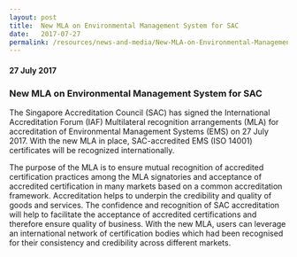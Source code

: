 ```yaml
---
layout: post
title:  New MLA on Environmental Management System for SAC
date:   2017-07-27
permalink: /resources/news-and-media/New-MLA-on-Environmental-Management-System-for-SAC
---
```

#### 27 July 2017
### **New MLA on Environmental Management System for SAC**

The Singapore Accreditation Council (SAC) has signed the International Accreditation Forum (IAF) Multilateral recognition arrangements (MLA) for accreditation of Environmental Management Systems (EMS) on 27 July 2017.  With the new MLA in place, SAC-accredited EMS (ISO 14001) certificates will be recognized internationally.

The purpose of the MLA is to ensure mutual recognition of accredited certification practices among the MLA signatories and acceptance of accredited certification in many markets based on a common accreditation framework.  Accreditation helps to underpin the credibility and quality of goods and services. The confidence and recognition of SAC accreditation will help to facilitate the acceptance of accredited certifications and therefore ensure quality of business.  With the new MLA, users can leverage an international network of certification bodies which had been recognised for their consistency and credibility across different markets.
